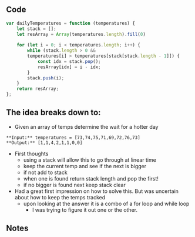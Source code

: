 ## Code
``` js
var dailyTemperatures = function (temperatures) {
	let stack = [];
	let resArray = Array(temperatures.length).fill(0)
	
	for (let i = 0; i < temperatures.length; i++) {
		while (stack.length > 0 &&
		temperatures[i] > temperatures[stack[stack.length - 1]]) {
			const idx = stack.pop();
			resArray[idx] = i - idx;
		}
		stack.push(i);
	}
	return resArray;
};
```

## The idea breaks down to:
- Given an array of temps determine the wait for a hotter day
```
**Input:** temperatures = [73,74,75,71,69,72,76,73]
**Output:** [1,1,4,2,1,1,0,0]
```
- First thoughts
	- using a stack will allow this to go through at linear time
	- keep the current temp and see if the next is bigger
	- if not add to stack
	- when one is found return stack length and pop the first!
	- if no bigger is found next keep stack clear
- Had a great first impression on how to solve this. But was uncertain about how to keep the temps tracked
	- upon looking at the answer it is a combo of a for loop and while loop
		- I was trying to figure it out one or the other.
## Notes